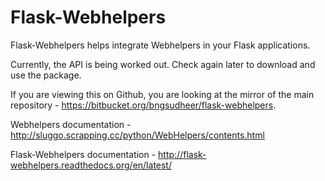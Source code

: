 # Flask-Webhelpers
Flask-Webhelpers helps integrate Webhelpers in your Flask applications.

Currently, the API is being worked out. Check again later to download and use the package.

If you are viewing this on Github, you are looking at the mirror of the main repository - https://bitbucket.org/bngsudheer/flask-webhelpers.

Webhelpers documentation - http://sluggo.scrapping.cc/python/WebHelpers/contents.html

Flask-Webhelpers documentation - http://flask-webhelpers.readthedocs.org/en/latest/
